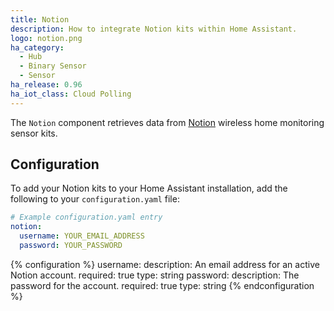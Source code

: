```yaml
---
title: Notion
description: How to integrate Notion kits within Home Assistant.
logo: notion.png
ha_category:
  - Hub
  - Binary Sensor
  - Sensor
ha_release: 0.96
ha_iot_class: Cloud Polling
---
```


The `Notion` component retrieves data from [Notion](https://getnotion.com) wireless
home monitoring sensor kits.

## Configuration

To add your Notion kits to your Home Assistant installation, add the following to your
`configuration.yaml` file:

```yaml
# Example configuration.yaml entry
notion:
  username: YOUR_EMAIL_ADDRESS
  password: YOUR_PASSWORD
```

{% configuration %}
username:
  description: An email address for an active Notion account.
  required: true
  type: string
password:
  description: The password for the account.
  required: true
  type: string
{% endconfiguration %}
